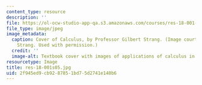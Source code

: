 ```yaml
---
content_type: resource
description: ''
file: https://ol-ocw-studio-app-qa.s3.amazonaws.com/courses/res-18-001-calculus-online-textbook-spring-2005/2f945ed9cb9287851bd75d2741e140b6_res-18-001s05.jpg
file_type: image/jpeg
image_metadata:
  caption: Cover of Calculus, by Professor Gilbert Strang. (Image courtesy of Gilbert
    Strang. Used with permission.)
  credit: ''
  image-alt: Textbook cover with images of applications of calculus in real-life situations.
resourcetype: Image
title: res-18-001s05.jpg
uid: 2f945ed9-cb92-8785-1bd7-5d2741e140b6
---
```

